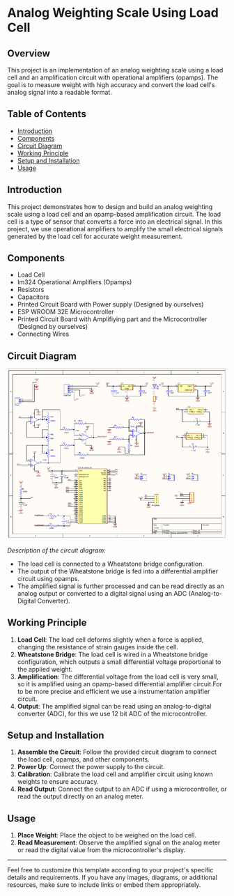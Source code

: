 # Analog Weighting Scale Using Load Cell

## Overview

This project is an implementation of an analog weighting scale using a load cell and an amplification circuit with operational amplifiers (opamps). The goal is to measure weight with high accuracy and convert the load cell's analog signal into a readable format.

## Table of Contents

- [Introduction](#introduction)
- [Components](#components)
- [Circuit Diagram](#circuit-diagram)
- [Working Principle](#working-principle)
- [Setup and Installation](#setup-and-installation)
- [Usage](#usage)

## Introduction

This project demonstrates how to design and build an analog weighting scale using a load cell and an opamp-based amplification circuit. The load cell is a type of sensor that converts a force into an electrical signal. In this project, we use operational amplifiers to amplify the small electrical signals generated by the load cell for accurate weight measurement.

## Components

- Load Cell
- lm324 Operational Amplifiers (Opamps)
- Resistors
- Capacitors
- Printed Circuit Board with Power supply (Designed by ourselves)
- ESP WROOM 32E Microcontroller
- Printed Circuit Board with Amplifiying part and the Microcontroller (Designed by ourselves)
- Connecting Wires

## Circuit Diagram

![Circuit Diagram](Circuit_diagrams/image.png)

*Description of the circuit diagram:*
- The load cell is connected to a Wheatstone bridge configuration.
- The output of the Wheatstone bridge is fed into a differential amplifier circuit using opamps.
- The amplified signal is further processed and can be read directly as an analog output or converted to a digital signal using an ADC (Analog-to-Digital Converter).

## Working Principle

1. **Load Cell**: The load cell deforms slightly when a force is applied, changing the resistance of strain gauges inside the cell.
2. **Wheatstone Bridge**: The load cell is wired in a Wheatstone bridge configuration, which outputs a small differential voltage proportional to the applied weight.
3. **Amplification**: The differential voltage from the load cell is very small, so it is amplified using an opamp-based differential amplifier circuit.For to be more precise and efficient we use a instrumentation amplifier circuit.
4. **Output**: The amplified signal can be read using an analog-to-digital converter (ADC), for this we use 12 bit ADC of the microcontroller.

## Setup and Installation

1. **Assemble the Circuit**: Follow the provided circuit diagram to connect the load cell, opamps, and other components.
2. **Power Up**: Connect the power supply to the circuit.
3. **Calibration**: Calibrate the load cell and amplifier circuit using known weights to ensure accuracy.
4. **Read Output**: Connect the output to an ADC if using a microcontroller, or read the output directly on an analog meter.

## Usage

1. **Place Weight**: Place the object to be weighed on the load cell.
2. **Read Measurement**: Observe the amplified signal on the analog meter or read the digital value from the microcontroller's display.

---

Feel free to customize this template according to your project's specific details and requirements. If you have any images, diagrams, or additional resources, make sure to include links or embed them appropriately.
